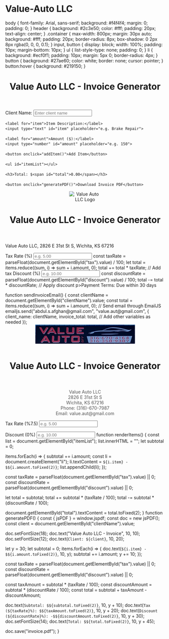 # Value-Auto LLC
body {
  font-family: Arial, sans-serif;
  background: #f4f4f4;
  margin: 0;
  padding: 0;
}
header {
  background: #2c3e50;
  color: #fff;
  padding: 20px;
  text-align: center;
}
.container {
  max-width: 800px;
  margin: 30px auto;
  background: #fff;
  padding: 20px;
  border-radius: 8px;
  box-shadow: 0 2px 8px rgba(0, 0, 0, 0.1);
}
input, button {
  display: block;
  width: 100%;
  padding: 10px;
  margin-bottom: 10px;
}
ul {
  list-style-type: none;
  padding: 0;
}
li {
  background: #ecf0f1;
  padding: 10px;
  margin: 5px 0;
  border-radius: 4px;
}
button {
  background: #27ae60;
  color: white;
  border: none;
  cursor: pointer;
}
button:hover {
  background: #219150;
}
<!DOCTYPE html>
<html lang="en">
<head>
  <meta charset="UTF-8">
  <meta name="viewport" content="width=device-width, initial-scale=1.0">
  <title>Value Auto LLC - Invoice Generator</title>
  <link rel="stylesheet" href="style.css">
</head>
<body>
  <header>
    <h1>Value Auto LLC - Invoice Generator</h1>
  </header>
  <div class="container">
    <label for="clientName">Client Name:</label>
    <input type="text" id="clientName" placeholder="Enter client name">

    <label for="item">Item Description:</label>
    <input type="text" id="item" placeholder="e.g. Brake Repair">

    <label for="amount">Amount ($):</label>
    <input type="number" id="amount" placeholder="e.g. 150">

    <button onclick="addItem()">Add Item</button>

    <ul id="itemList"></ul>

    <h3>Total: $<span id="total">0.00</span></h3>

    <button onclick="generatePDF()">Download Invoice PDF</button>
  </div>

  <script src="https://cdnjs.cloudflare.com/ajax/libs/jspdf/2.5.1/jspdf.umd.min.js"></script>
  <script src="script.js"></script>
</body>
</html>
<header>
  <img src="logo.png" alt="Value Auto LLC Logo" style="max-width: 100px; height: auto;">
  <h1>Value Auto LLC - Invoice Generator</h1>
</header>
<footer>
  <p>Value Auto LLC, 2826 E 31st St S, Wichita, KS 67216 </p>
</footer>
<label for="tax">Tax Rate (%)</label>
<input type="number" id="tax" placeholder="e.g. 5.00">
const taxRate = parseFloat(document.getElementById("tax").value) / 100;
let total = items.reduce((sum, i) => sum + i.amount, 0);
total += total * taxRate; // Add tax
<label for="discount">Discount (%)</label>
<input type="number" id="discount" placeholder="e.g. 10.00">
const discountRate = parseFloat(document.getElementById("discount").value) / 100;
total -= total * discountRate; // Apply discount
p>Payment Terms: Due within 30 days</p>
<script type="text/javascript" src="https://cdn.emailjs.com/dist/email.min.js"></script>
function sendInvoiceEmail() {
  const clientName = document.getElementById("clientName").value;
  const total = items.reduce((sum, i) => sum + i.amount, 0);
  // Send email through EmailJS
  emailjs.send("abdul.s.afghan@gmail.com", "value.aut@gmail.com", {
    client_name: clientName,
    invoice_total: total,
    // Add other variables as needed
  });
<header>
  <img src="vALUE AUTO LOGO.png" alt="Value Auto LLC Logo" style="max-height: 80px; margin-bottom: 10px;">
  <h1>Value Auto LLC - Invoice Generator</h1>
</header>
<footer>
<footer style="text-align: center; margin-top: 40px; font-size: 14px; color: #555;">
  <p>Value Auto LLC<br>
  2826 E 31st St S<br>
  Wichita, KS 67216<br>
  Phone: (316)-670-7987<br>
  Email: value.aut@gmail.com</p>
</footer>
<label for="tax">Tax Rate (%7.5)</label>
<input type="number" id="tax" placeholder="e.g. 5.00">

<label for="discount">Discount (0%)</label>
<input type="number" id="discount" placeholder="e.g. 10.00">
function renderItems() {
  const list = document.getElementById("itemList");
  list.innerHTML = "";
  let subtotal = 0;

  items.forEach(i => {
    subtotal += i.amount;
    const li = document.createElement("li");
    li.textContent = `${i.item} - $${i.amount.toFixed(2)}`;
    list.appendChild(li);
  });

  const taxRate = parseFloat(document.getElementById("tax").value) || 0;
  const discountRate = parseFloat(document.getElementById("discount").value) || 0;

  let total = subtotal;
  total += subtotal * (taxRate / 100);
  total -= subtotal * (discountRate / 100);

  document.getElementById("total").textContent = total.toFixed(2);
}
function generatePDF() {
  const { jsPDF } = window.jspdf;
  const doc = new jsPDF();
  const client = document.getElementById("clientName").value;

  doc.setFontSize(18);
  doc.text("Value Auto LLC - Invoice", 10, 10);
  doc.setFontSize(12);
  doc.text(`Client: ${client}`, 10, 20);

  let y = 30;
  let subtotal = 0;
  items.forEach(i => {
    doc.text(`${i.item} - $${i.amount.toFixed(2)}`, 10, y);
    subtotal += i.amount;
    y += 10;
  });

  const taxRate = parseFloat(document.getElementById("tax").value) || 0;
  const discountRate = parseFloat(document.getElementById("discount").value) || 0;

  const taxAmount = subtotal * (taxRate / 100);
  const discountAmount = subtotal * (discountRate / 100);
  const total = subtotal + taxAmount - discountAmount;

  doc.text(`Subtotal: $${subtotal.toFixed(2)}`, 10, y + 10);
  doc.text(`Tax (${taxRate}%): $${taxAmount.toFixed(2)}`, 10, y + 20);
  doc.text(`Discount (${discountRate}%): -$${discountAmount.toFixed(2)}`, 10, y + 30);
  doc.setFontSize(14);
  doc.text(`Total: $${total.toFixed(2)}`, 10, y + 45);

  doc.save("invoice.pdf");
}
